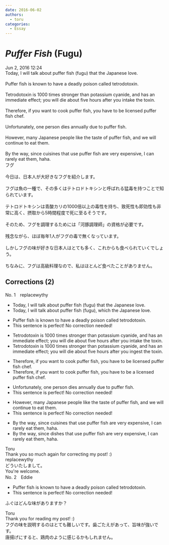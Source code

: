 ```yaml
---
date: 2016-06-02
authors:
  - toru
categories:
  - Essay
---
```


<h1 id="subject_show"><strong><em>Puffer Fish</strong></em> (Fugu)</h1>
<div class="date">Jun 2, 2016 12:24</div>
<div id="post"><div id="body_show_ori">
Today, I will talk about puffer fish (fugu) that the Japanese love.<br/><br/>Puffer fish is known to have a deadly poison called tetrodotoxin.<br/><br/>Tetrodotoxin is 1000 times stronger than potassium cyanide, and has an immediate effect; you will die about five hours after you intake the toxin.<br/><br/>Therefore, if you want to cook puffer fish, you have to be licensed puffer fish chef.<br/><br/>Unfortunately, one person dies annually due to puffer fish.<br/><br/>However, many Japanese people like the taste of puffer fish, and we will continue to eat them.<br/><br/>By the way, since cuisines that use puffer fish are very expensive, I can rarely eat them, haha.
</div></div>

<!-- more -->

<div id="post_ja"><div id="body_show_mo">
フグ<br/><br/>今日は、日本人が大好きなフグを紹介します。<br/><br/>フグは魚の一種で、その多くはテトロドトキシンと呼ばれる猛毒を持つことで知られています。<br/><br/>テトロドトキシンは青酸カリの1000倍以上の毒性を持ち、致死性も即効性も非常に高く、摂取から5時間程度で死に至るそうです。<br/><br/>そのため、フグを調理するためには「河豚調理師」の資格が必要です。<br/><br/>残念ながら、ほぼ毎年1人がフグの毒で無くなっています。<br/><br/>しかしフグの味が好きな日本人はとても多く、これからも食べられていくでしょう。<br/><br/>ちなみに、フグは高級料理なので、私はほとんど食べたことがありません。
</div></div>

## Corrections (2)
<div id="block"><div class="first_name"> No. 1　<span class="just_name">replacewythy</span></div><div id="block2">
<ul class="correction_field">
<li class="incorrect">Today, I will talk about puffer fish (fugu) that the Japanese love.</li>
<li class="corrected correct">
Today, I will talk about puffer fish (fugu)<span class="f_blue">, which</span> the Japanese love.
</li>
</ul>
<ul class="correction_field">
<li class="incorrect">Puffer fish is known to have a deadly poison called tetrodotoxin.</li>
<li class="corrected perfect">This sentence is perfect! No correction needed!</li>
</ul>
<ul class="correction_field">
<li class="incorrect">Tetrodotoxin is 1000 times stronger than potassium cyanide, and has an immediate effect; you will die about five hours after you intake the toxin.</li>
<li class="corrected correct">
Tetrodotoxin is 1000 times stronger than potassium cyanide, and has an immediate effect; you will die about five hours after you <span class="f_blue">ingest</span> the toxin.
</li>
</ul>
<ul class="correction_field">
<li class="incorrect">Therefore, if you want to cook puffer fish, you have to be licensed puffer fish chef.</li>
<li class="corrected correct">
Therefore, if you want to cook puffer fish, you have to be <span class="f_blue">a</span> licensed puffer fish chef.
</li>
</ul>
<ul class="correction_field">
<li class="incorrect">Unfortunately, one person dies annually due to puffer fish.</li>
<li class="corrected perfect">This sentence is perfect! No correction needed!</li>
</ul>
<ul class="correction_field">
<li class="incorrect">However, many Japanese people like the taste of puffer fish, and we will continue to eat them.</li>
<li class="corrected perfect">This sentence is perfect! No correction needed!</li>
</ul>
<ul class="correction_field">
<li class="incorrect">By the way, since cuisines that use puffer fish are very expensive, I can rarely eat them, haha.</li>
<li class="corrected correct">
By the way, since <span class="f_blue">dishes</span> that use puffer fish are very expensive, I can rarely eat them, haha.
</li>
</ul>
</div><div class="name"><span class="just_name">Toru</span><br>
Thank you so much again for correcting my post! :)
</div>
<div class="name"><span class="just_name">replacewythy</span><br>
どういたしまして。<br/>You're welcome.
</div>
</div>
<div id="block"><div class="first_name"> No. 2　<span class="just_name">Eddie</span></div><div id="block2">
<ul class="correction_field">
<li class="incorrect">Puffer fish is known to have a deadly poison called tetrodotoxin.</li>
<li class="corrected perfect">This sentence is perfect! No correction needed!</li>
</ul>
<p class="comment_small">
 ふぐはどんな味がありますか？
</p>

</div><div class="name"><span class="just_name">Toru</span><br>
Thank you for reading my post! :)<br/>フグの味を説明するのはとても難しいです。歯ごたえがあって、旨味が強いです。<br/>唐揚げにすると、鶏肉のように感じるかもしれません。
</div>
</div>
